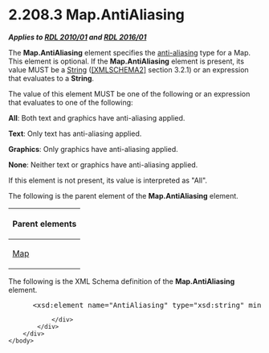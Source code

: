 <html dir="LTR" xmlns:mshelp="http://msdn.microsoft.com/mshelp" xmlns:ddue="http://ddue.schemas.microsoft.com/authoring/2003/5" xmlns:xlink="http://www.w3.org/1999/xlink" xmlns:tool="http://www.microsoft.com/tooltip">
    <head>
        <meta http-equiv="Content-Type" content="text/html; CHARSET=utf-8"></meta>
        <meta name="save" content="history"></meta>
        <title>2.208.3 Map.AntiAliasing</title>
        <xml>
            <mshelp:toctitle title="2.208.3 Map.AntiAliasing"></mshelp:toctitle>
            <mshelp:rltitle title="[MS-RDL]: Map.AntiAliasing"></mshelp:rltitle>
            <mshelp:keyword index="A" term="5f424549-8fa4-46cb-8b1b-74ac9d074bdf"></mshelp:keyword>
            <mshelp:attr name="DCSext.ContentType" value="open specification"></mshelp:attr>
            <mshelp:attr name="AssetID" value="5f424549-8fa4-46cb-8b1b-74ac9d074bdf"></mshelp:attr>
            <mshelp:attr name="TopicType" value="kbRef"></mshelp:attr>
            <mshelp:attr name="DCSext.Title" value="[MS-RDL]: Map.AntiAliasing" />
        </xml>
    </head>
    <body>
        <div id="header">
            <h1 class="heading">2.208.3 Map.AntiAliasing</h1>
        </div>
        <div id="mainSection">
            <div id="mainBody">
                <div id="allHistory" class="saveHistory"></div>
                <div id="sectionSection0" class="section" name="collapseableSection">
                    

<p><b><i>Applies to </i></b><a href="3428e690-a348-4ec7-8a6a-8efb42d2cdee.htm"><b><i>RDL 2010/01</i></b></a><b><i>
and </i></b><a href="52ce3983-2bfc-4e72-9359-42aaf5fe4509.htm"><b><i>RDL 2016/01</i></b></a></p>

<p>The <b>Map.AntiAliasing</b> element specifies the <a href="b2482b3f-74ab-4ca8-a9e5-c07955011743.htm#gt_1c163159-5835-4f3b-b6bf-518ad8eba532">anti-aliasing</a> type for a
Map. This element is optional. If the <b>Map.AntiAliasing</b> element is
present, its value MUST be a <a href="1ed81ef3-a683-45e3-aaad-bd2bbe71bc3d.htm">String</a>
(<a href="https://go.microsoft.com/fwlink/?LinkId=90610">[XMLSCHEMA2]</a>
section 3.2.1) or an expression that evaluates to a <b>String</b>. </p>

<p>The value of this element MUST be one of the following or an
expression that evaluates to one of the following:</p>

<p><b>All</b>: Both text and graphics have anti-aliasing
applied.</p>

<p><b>Text</b>: Only text has anti-aliasing applied.</p>

<p><b>Graphics</b>: Only graphics have anti-aliasing
applied.</p>

<p><b>None</b>: Neither text or graphics have
anti-aliasing applied.</p>

<p>If this element is not present, its value is interpreted as
&quot;All&quot;. </p>

<p>The following is the parent element of the <b>Map.AntiAliasing</b>
element.</p>

<table>
 <thead>
  <tr>
   <th>
   <p>Parent elements</p>
   </th>
  </tr>
 </thead>
 <tr>
  <td>
  <p><a href="fd166dd8-6772-4507-b3f6-50a2b7cfd6ac.htm">Map</a></p>
  </td>
 </tr>
</table>

<p>The following is the XML Schema definition of the <b>Map.AntiAliasing</b>
element.</p>

<dl>
<dd>
<div><pre> &lt;xsd:element name=&quot;AntiAliasing&quot; type=&quot;xsd:string&quot; minOccurs=&quot;0&quot; /&gt;
</pre></div>
</dd></dl>


                </div>
            </div>
        </div>
    </body>
</html>